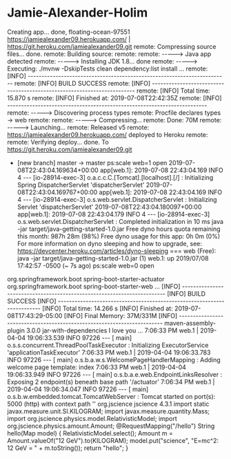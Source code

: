 # Jamie-Alexander-Holim
Creating app... done, floating-ocean-97551
https://jamiealexander09.herokuapp.com/ | https://git.heroku.com/jamiealexander09.git
remote: Compressing source files... done.
remote: Building source:
remote:
remote: -----> Java app detected
remote: -----> Installing JDK 1.8... done
remote: -----> Executing: ./mvnw -DskipTests clean dependency:list install
...
remote:        [INFO] ------------------------------------------------------------------------
remote:        [INFO] BUILD SUCCESS
remote:        [INFO] ------------------------------------------------------------------------
remote:        [INFO] Total time:  15.870 s
remote:        [INFO] Finished at: 2019-07-08T22:42:35Z
remote:        [INFO] ------------------------------------------------------------------------
remote: -----> Discovering process types
remote:        Procfile declares types -> web
remote:
remote: -----> Compressing...
remote:        Done: 70M
remote: -----> Launching...
remote:        Released v5
remote:        https://jamiealexander09.herokuapp.com/ deployed to Heroku
remote:
remote: Verifying deploy... done.
To https://git.heroku.com/jamiealexander09.git
 * [new branch]      master -> master
ps:scale web=1
open
2019-07-08T22:43:04.169634+00:00 app[web.1]: 2019-07-08 22:43:04.169  INFO 4 --- [io-28914-exec-3] o.a.c.c.C.[Tomcat].[localhost].[/]       : Initializing Spring DispatcherServlet 'dispatcherServlet'
2019-07-08T22:43:04.169767+00:00 app[web.1]: 2019-07-08 22:43:04.169  INFO 4 --- [io-28914-exec-3] o.s.web.servlet.DispatcherServlet        : Initializing Servlet 'dispatcherServlet'
2019-07-08T22:43:04.180097+00:00 app[web.1]: 2019-07-08 22:43:04.179  INFO 4 --- [io-28914-exec-3] o.s.web.servlet.DispatcherServlet        : Completed initialization in 10 ms
java -jar target/java-getting-started-1.0.jar
Free dyno hours quota remaining this month: 987h 28m (98%)
Free dyno usage for this app: 0h 0m (0%)
For more information on dyno sleeping and how to upgrade, see:
https://devcenter.heroku.com/articles/dyno-sleeping
=== web (Free): java -jar target/java-getting-started-1.0.jar (1)
web.1: up 2019/07/08 17:42:57 -0500 (~ 7s ago)
ps:scale web=0
open
<dependencies>
    <dependency>
      <groupId>org.springframework.boot</groupId>
      <artifactId>spring-boot-starter-actuator</artifactId>
    </dependency>
    <dependency>
      <groupId>org.springframework.boot</groupId>
      <artifactId>spring-boot-starter-web</artifactId>
    </dependency>
...
[INFO] ------------------------------------------------------------------------
[INFO] BUILD SUCCESS
[INFO] ------------------------------------------------------------------------
[INFO] Total time: 14.266 s
[INFO] Finished at: 2019-07-08T17:43:29-05:00
[INFO] Final Memory: 37M/331M
[INFO] ------------------------------------------------------------------------
<plugin>
  <artifactId>maven-assembly-plugin</artifactId>
  <version>3.0.0</version>
  <configuration>
    <descriptorRefs>
      <descriptorRef>jar-with-dependencies</descriptorRef>
    </descriptorRefs>
    <finalName>I love you</finalName>
  </configuration>
</plugin>
...
7:06:33 PM web.1 |  2019-04-04 19:06:33.539  INFO 97226 --- [           main] o.s.s.concurrent.ThreadPoolTaskExecutor  : Initializing ExecutorService 'applicationTaskExecutor'
7:06:33 PM web.1 |  2019-04-04 19:06:33.783  INFO 97226 --- [           main] o.s.b.a.w.s.WelcomePageHandlerMapping    : Adding welcome page template: index
7:06:33 PM web.1 |  2019-04-04 19:06:33.949  INFO 97226 --- [           main] o.s.b.a.e.web.EndpointLinksResolver      : Exposing 2 endpoint(s) beneath base path '/actuator'
7:06:34 PM web.1 |  2019-04-04 19:06:34.047  INFO 97226 --- [           main] o.s.b.w.embedded.tomcat.TomcatWebServer  : Tomcat started on port(s): 5000 (http) with context path ''
<dependency>
  <groupId>org.jscience</groupId>
  <artifactId>jscience</artifactId>
  <version>4.3.1</version>
</dependency>
import static javax.measure.unit.SI.KILOGRAM;
import javax.measure.quantity.Mass;
import org.jscience.physics.model.RelativisticModel;
import org.jscience.physics.amount.Amount;
@RequestMapping("/hello")
String hello(Map<String, Object> model) {
    RelativisticModel.select();
    Amount<Mass> m = Amount.valueOf("12 GeV").to(KILOGRAM);
    model.put("science", "E=mc^2: 12 GeV = " + m.toString());
    return "hello";
}
<!DOCTYPE html>
<html xmlns:th="http://www.thymeleaf.org" th:replace="~{fragments/layout :: layout (~{::body},'hello')}">
<body>
  <div class="container">
    <p th:text="${science}"/>
  </div>
</body>
</html>
